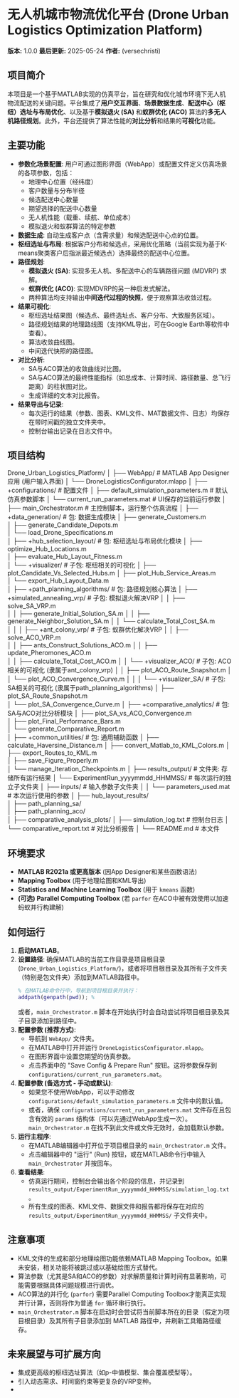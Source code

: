 # 无人机城市物流优化平台 (Drone Urban Logistics Optimization Platform)

**版本:** 1.0.0
**最后更新:** 2025-05-24 
**作者:** (versechristi)

## 项目简介

本项目是一个基于MATLAB实现的仿真平台，旨在研究和优化城市环境下无人机物流配送的关键问题。平台集成了**用户交互界面**、**场景数据生成**、**配送中心（枢纽）选址与布局优化**、以及基于**模拟退火 (SA)** 和**蚁群优化 (ACO)** 算法的**多无人机路径规划**。此外，平台还提供了算法性能的**对比分析**和结果的**可视化**功能。

## 主要功能

* **参数化场景配置**: 用户可通过图形界面（WebApp）或配置文件定义仿真场景的各项参数，包括：
    * 地理中心位置（经纬度）
    * 客户数量与分布半径
    * 候选配送中心数量
    * 期望选择的配送中心数量
    * 无人机性能（载重、续航、单位成本）
    * 模拟退火和蚁群算法的特定参数
* **数据生成**: 自动生成客户点（含需求量）和候选配送中心点的位置。
* **枢纽选址与布局**: 根据客户分布和候选点，采用优化策略（当前实现为基于K-means聚类客户后指派最近候选点）选择最终的配送中心位置。
* **路径规划**:
    * **模拟退火 (SA)**: 实现多无人机、多配送中心的车辆路径问题 (MDVRP) 求解。
    * **蚁群优化 (ACO)**: 实现MDVRP的另一种启发式解法。
    * 两种算法均支持输出**中间迭代过程的快照**，便于观察算法收敛过程。
* **结果可视化**:
    * 枢纽选址结果图（候选点、最终选址点、客户分布、大致服务区域）。
    * 路径规划结果的地理路线图（支持KML导出，可在Google Earth等软件中查看）。
    * 算法收敛曲线图。
    * 中间迭代快照的路径图。
* **对比分析**:
    * SA与ACO算法的收敛曲线对比图。
    * SA与ACO算法的最终性能指标（如总成本、计算时间、路径数量、总飞行距离）的柱状图对比。
    * 生成详细的文本对比报告。
* **结果导出与记录**:
    * 每次运行的结果（参数、图表、KML文件、MAT数据文件、日志）均保存在带时间戳的独立文件夹中。
    * 控制台输出记录在日志文件中。

## 项目结构

Drone_Urban_Logistics_Platform/
│
├── WebApp/                             # MATLAB App Designer 应用 (用户输入界面)
│   └── DroneLogisticsConfigurator.mlapp
│
├── +configurations/                     # 配置文件
│   ├── default_simulation_parameters.m # 默认仿真参数脚本
│   └── current_run_parameters.mat      # UI保存的当前运行参数
│
├── main_Orchestrator.m                 # 主控制脚本，运行整个仿真流程
│
├── +data_generation/                   # 包: 数据生成模块
│   ├── generate_Customers.m           
│   ├── generate_Candidate_Depots.m    
│   └── load_Drone_Specifications.m    
│
├── +hub_selection_layout/              # 包: 枢纽选址与布局优化模块
│   ├── optimize_Hub_Locations.m       
│   ├── evaluate_Hub_Layout_Fitness.m  
│   └── +visualizer/                    # 子包: 枢纽相关的可视化
│       ├── plot_Candidate_Vs_Selected_Hubs.m
│       ├── plot_Hub_Service_Areas.m   
│       └── export_Hub_Layout_Data.m   
│
├── +path_planning_algorithms/          # 包: 路径规划核心算法
│   ├── +simulated_annealing_vrp/       # 子包: 模拟退火解决VRP
│   │   ├── solve_SA_VRP.m             
│   │   ├── generate_Initial_Solution_SA.m
│   │   ├── generate_Neighbor_Solution_SA.m
│   │   └── calculate_Total_Cost_SA.m  
│   │
│   ├── +ant_colony_vrp/                # 子包: 蚁群优化解决VRP
│   │   ├── solve_ACO_VRP.m            
│   │   ├── ants_Construct_Solutions_ACO.m
│   │   ├── update_Pheromones_ACO.m    
│   │   ├── calculate_Total_Cost_ACO.m 
│   │   └── +visualizer_ACO/            # 子包: ACO相关的可视化 (隶属于ant_colony_vrp)
│   │       ├── plot_ACO_Route_Snapshot.m
│   │       └── plot_ACO_Convergence_Curve.m
│   │
│   └── +visualizer_SA/                 # 子包: SA相关的可视化 (隶属于path_planning_algorithms)
│       ├── plot_SA_Route_Snapshot.m   
│       └── plot_SA_Convergence_Curve.m
│
├── +comparative_analytics/             # 包: SA与ACO对比分析模块
│   ├── plot_SA_vs_ACO_Convergence.m   
│   ├── plot_Final_Performance_Bars.m  
│   └── generate_Comparative_Report.m  
│
├── +common_utilities/                  # 包: 通用辅助函数
│   ├── calculate_Haversine_Distance.m 
│   ├── convert_Matlab_to_KML_Colors.m 
│   ├── export_Routes_to_KML.m         
│   ├── save_Figure_Properly.m         
│   └── manage_Iteration_Checkpoints.m 
│
├── results_output/                     # 文件夹: 存储所有运行结果
│   └── ExperimentRun_yyyymmdd_HHMMSS/  # 每次运行的独立子文件夹
│       ├── inputs/                     # 输入参数子文件夹
│       │   └── parameters_used.mat     # 本次运行使用的参数
│       ├── hub_layout_results/        
│       ├── path_planning_sa/          
│       ├── path_planning_aco/         
│       ├── comparative_analysis_plots/
│       ├── simulation_log.txt          # 控制台日志
│       └── comparative_report.txt      # 对比分析报告
│
└── README.md                           # 本文件


## 环境要求

* **MATLAB R2021a 或更高版本** (因App Designer和某些函数语法)
* **Mapping Toolbox** (用于地理绘图和KML导出)
* **Statistics and Machine Learning Toolbox** (用于 `kmeans` 函数)
* **(可选) Parallel Computing Toolbox** (若 `parfor` 在ACO中被有效使用以加速蚂蚁并行构建解)

## 如何运行

1.  **启动MATLAB**。
2.  **设置路径**: 确保MATLAB的当前工作目录是项目根目录 (`Drone_Urban_Logistics_Platform/`)，或者将项目根目录及其所有子文件夹（特别是包文件夹）添加到MATLAB路径中。
    ```matlab
    % 在MATLAB命令行中，导航到项目根目录并执行：
    addpath(genpath(pwd)); %
    ```
    或者，`main_Orchestrator.m` 脚本在开始执行时会自动尝试将项目根目录及其子目录添加到路径中。
3.  **配置参数 (推荐方式)**:
    * 导航到 `WebApp/` 文件夹。
    * 在MATLAB中打开并运行 `DroneLogisticsConfigurator.mlapp`。
    * 在图形界面中设置您期望的仿真参数。
    * 点击界面中的 "Save Config & Prepare Run" 按钮。这将参数保存到 `configurations/current_run_parameters.mat`。
4.  **配置参数 (备选方式 - 手动或默认)**:
    * 如果您不使用WebApp，可以手动修改 `configurations/default_simulation_parameters.m` 文件中的默认值。
    * 或者，确保 `configurations/current_run_parameters.mat` 文件存在且包含有效的 `params` 结构体（可以先通过WebApp生成一次）。`main_Orchestrator.m` 在找不到此文件或文件无效时，会加载默认参数。
5.  **运行主程序**:
    * 在MATLAB编辑器中打开位于项目根目录的 `main_Orchestrator.m` 文件。
    * 点击编辑器中的 "运行" (Run) 按钮，或在MATLAB命令行中输入 `main_Orchestrator` 并按回车。
6.  **查看结果**:
    * 仿真运行期间，控制台会输出各个阶段的信息，并记录到 `results_output/ExperimentRun_yyyymmdd_HHMMSS/simulation_log.txt`。
    * 所有生成的图表、KML文件、数据文件和报告都将保存在对应的 `results_output/ExperimentRun_yyyymmdd_HHMMSS/` 子文件夹中。

## 注意事项

* KML文件的生成和部分地理绘图功能依赖MATLAB Mapping Toolbox。如果未安装，相关功能将被跳过或以基础绘图方式替代。
* 算法参数（尤其是SA和ACO的参数）对求解质量和计算时间有显著影响，可能需要根据具体问题规模进行调优。
* ACO算法的并行化 (`parfor`) 需要Parallel Computing Toolbox才能真正实现并行计算，否则将作为普通 `for` 循环串行执行。
* `main_Orchestrator.m` 脚本在启动时会尝试将当前脚本所在的目录（假定为项目根目录）及其所有子目录添加到 MATLAB 路径中，并刷新工具箱路径缓存。

## 未来展望与可扩展方向

* 集成更高级的枢纽选址算法（如p-中值模型、集合覆盖模型等）。
* 引入动态需求、时间窗约束等更复杂的VRP变种。
*
